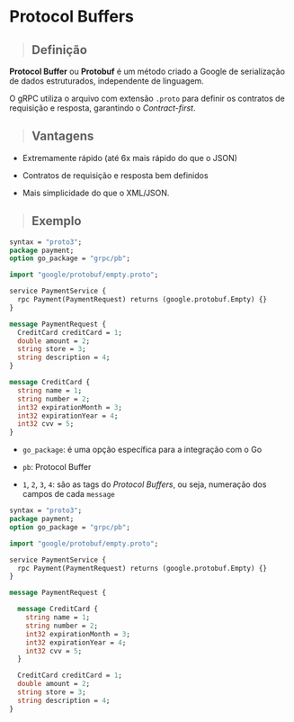# Protocol Buffers

> ## **Definição**

**Protocol Buffer** ou **Protobuf** é um método criado a Google de serialização de dados estruturados, independente de linguagem.

O gRPC utiliza o arquivo com extensão `.proto` para definir os contratos de requisição e resposta, garantindo o *Contract-first*.

> ## **Vantagens**

* Extremamente rápido (até 6x mais rápido do que o JSON)

* Contratos de requisição e resposta bem definidos 

* Mais simplicidade do que o XML/JSON.

> ## **Exemplo**

```protobuf
syntax = "proto3";
package payment;
option go_package = "grpc/pb";

import "google/protobuf/empty.proto";

service PaymentService {
  rpc Payment(PaymentRequest) returns (google.protobuf.Empty) {}
}

message PaymentRequest {
  CreditCard creditCard = 1;
  double amount = 2;
  string store = 3;
  string description = 4;
}

message CreditCard {
  string name = 1;
  string number = 2;
  int32 expirationMonth = 3;
  int32 expirationYear = 4;
  int32 cvv = 5;
}
```

* `go_package`: é uma opção específica para a integração com o Go

* `pb`: Protocol Buffer

* `1`, `2`, `3`, `4`: são as tags do *Protocol Buffers*, ou seja, numeração dos campos de cada `message`

```protobuf
syntax = "proto3";
package payment;
option go_package = "grpc/pb";

import "google/protobuf/empty.proto";

service PaymentService {
  rpc Payment(PaymentRequest) returns (google.protobuf.Empty) {}
}

message PaymentRequest {

  message CreditCard {
    string name = 1;
    string number = 2;
    int32 expirationMonth = 3;
    int32 expirationYear = 4;
    int32 cvv = 5;
  }

  CreditCard creditCard = 1;
  double amount = 2;
  string store = 3;
  string description = 4;
}
```
